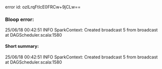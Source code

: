 error id: ozlLrqFtIcE0FRCw+9jCLw==
### Bloop error:

25/06/18 00:42:51 INFO SparkContext: Created broadcast 5 from broadcast at DAGScheduler.scala:1580
#### Short summary: 

25/06/18 00:42:51 INFO SparkContext: Created broadcast 5 from broadcast at DAGScheduler.scala:1580